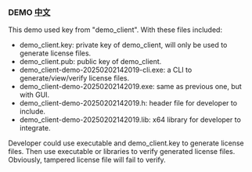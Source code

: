 ### DEMO [中文](./DEMO_zh.md)

This demo used key from "demo_client". With these files included:

* demo_client.key: private key of demo_client, will only be used to generate license files.
* demo_client.pub: public key of demo_client. 
* demo_client-demo-20250202142019-cli.exe: a CLI to generate/view/verify license files.
* demo_client-demo-20250202142019.exe: same as previous one, but with GUI.
* demo_client-demo-20250202142019.h: header file for developer to include.
* demo_client-demo-20250202142019.lib: x64 library for developer to integrate.



Developer could use executable and demo_client.key to generate license files. Then use executable or libraries to verify generated license files. Obviously, tampered license file will fail to verify.